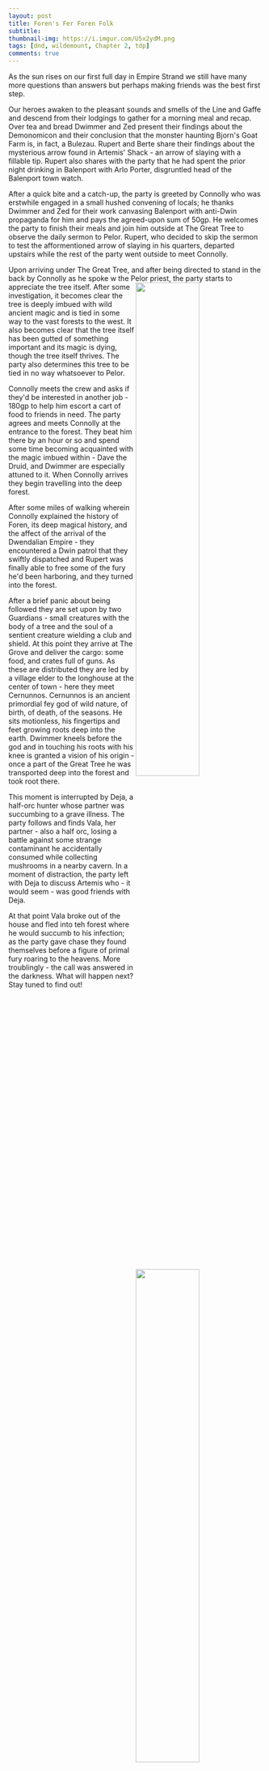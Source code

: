 ```yaml
---
layout: post
title: Foren's Fer Foren Folk
subtitle: 
thumbnail-img: https://i.imgur.com/U5x2ydM.png
tags: [dnd, wildemount, Chapter 2, tdp]
comments: true
--- 
```

 
As the sun rises on our first full day in Empire Strand we still have many more questions than answers but perhaps making friends was the best first step.

Our heroes awaken to the pleasant sounds and smells of the Line and Gaffe and descend from their lodgings to gather for a morning meal and recap.  Over tea and bread Dwimmer and Zed present their findings about the Demonomicon and their conclusion that the monster haunting Bjorn's Goat Farm is, in fact, a Bulezau.  Rupert and Berte share their findings about the mysterious arrow found in Artemis' Shack - an arrow of slaying with a fillable tip.  Rupert also shares with the party that he had spent the prior night drinking in Balenport with Arlo Porter, disgruntled head of the Balenport town watch.

After a quick bite and a catch-up, the party is greeted by Connolly who was erstwhile engaged in a small hushed convening of locals; he thanks Dwimmer and Zed for their work canvasing Balenport with anti-Dwin propaganda for him and pays the agreed-upon sum of 50gp.  He welcomes the party to finish their meals and join him outside at The Great Tree to observe the daily sermon to Pelor.  Rupert, who decided to skip the sermon to test the afformentioned arrow of slaying in his quarters, departed upstairs while the rest of the party went outside to meet Connolly.

Upon arriving under The Great Tree, and after being directed to stand in the back by Connolly as he spoke w the Pelor priest, the party starts to appreciate the tree itself.  <img align="right" src="https://i.imgur.com/9cJX2tV.png" width="50%" height="50%"> After some investigation, it becomes clear the tree is deeply imbued with wild ancient magic and is tied in some way to the vast forests to the west.  It also becomes clear that the tree itself has been gutted of something important and its magic is dying, though the tree itself thrives.  The party also determines this tree to be tied in no way whatsoever to Pelor.


Connolly meets the crew and asks if they'd be interested in another job - 180gp to help him escort a cart of food to friends in need.  The party agrees and meets Connolly at the entrance to the forest.  <img align="right" src="https://i.imgur.com/d52Cguo.png" width="50%" height="50%"> They beat him there by an hour or so and spend some time becoming acquainted with the magic imbued within - Dave the Druid, and Dwimmer are especially attuned to it.  When Connolly arrives they begin travelling into the deep forest.



After some miles of walking wherein Connolly explained the history of Foren, its deep magical history, and the affect of the arrival of the Dwendalian Empire - they encountered a Dwin patrol that they swiftly dispatched and Rupert was finally able to free some of the fury he'd been harboring, and they turned into the forest.

After a brief panic about being followed they are set upon by two Guardians - small creatures with the body of a tree and the soul of a sentient creature wielding a club and shield.  <img align="right" src="https://i.imgur.com/wEDPzAn.png" width="50%" height="50%"> At this point they arrive at The Grove and deliver the cargo: some food, and crates full of guns.  As these are distributed they are led by a village elder to the longhouse at the center of town - here they meet Cernunnos.  <img align="right" src="https://i.imgur.com/NWCpQZI.png" width="50%" height="50%">
 Cernunnos is an ancient primordial fey god of wild nature, of birth, of death, of the seasons.  He sits motionless, his fingertips and feet growing roots deep into the earth.  Dwimmer kneels before the god and in touching his roots with his knee is granted a vision of his origin - once a part of the Great Tree he was transported deep into the forest and took root there.
<img align="right" src="https://i.imgur.com/Pn5EQzV.png" width="50%" height="50%">

This moment is interrupted by Deja, a half-orc hunter whose partner was succumbing to a grave illness.  The party follows and finds Vala, her partner - also a half orc, losing a battle against some strange contaminant he accidentally consumed while collecting mushrooms in a nearby cavern.  In a moment of distraction, the party left with Deja to discuss Artemis who - it would seem - was good friends with Deja.

At that point Vala broke out of the house and fled into teh forest where he would succumb to his infection; as the party gave chase they found themselves before a figure of primal fury roaring to the heavens.  More troublingly - the call was answered in the darkness.  What will happen next?  Stay tuned to find out!

